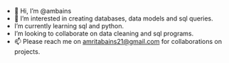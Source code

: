 - 👋 Hi, I’m @ambains
- 👀 I’m interested in creating databases, data models and sql queries.
- I’m currently learning sql and python.
- I’m looking to collaborate on data cleaning and sql programs.
- 📫 Please reach me on amritabains21@gmail.com for collaborations on projects.

<!---
ambains/ambains is a ✨ special ✨ repository because its `README.md` (this file) appears on your GitHub profile.
You can click the Preview link to take a look at your changes.
--->
